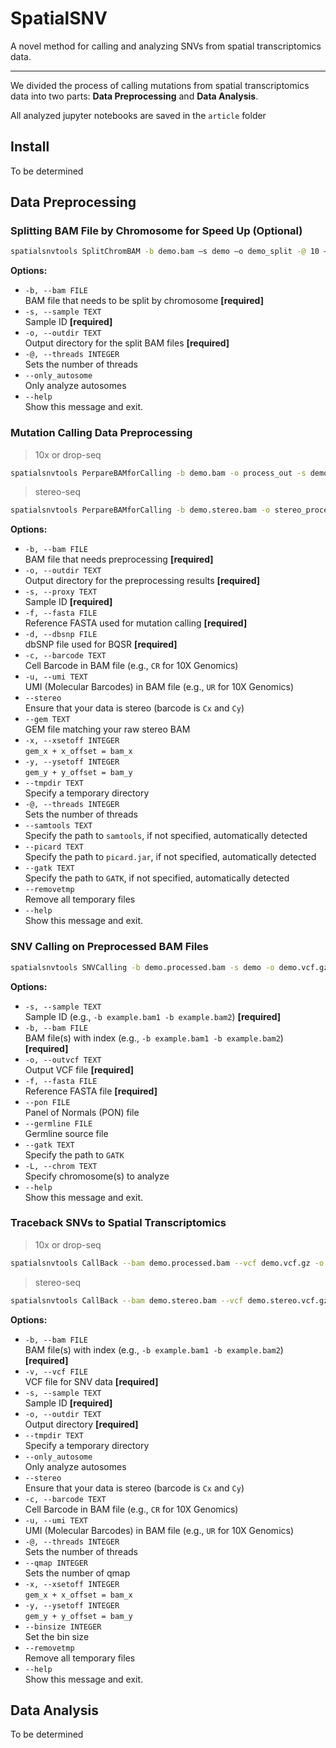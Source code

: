 # SpatialSNV

A novel method for calling and analyzing SNVs from spatial transcriptomics data.

---

We divided the process of calling mutations from spatial transcriptomics data into two parts: **Data Preprocessing** and **Data Analysis**.  

All analyzed jupyter notebooks are saved in the `article` folder

## Install
To be determined

## Data Preprocessing

### Splitting BAM File by Chromosome for Speed Up (Optional)

```bash
spatialsnvtools SplitChromBAM -b demo.bam –s demo –o demo_split -@ 10 –only_autosome

```

**Options:**
- `-b, --bam FILE`  
  BAM file that needs to be split by chromosome **[required]**
- `-s, --sample TEXT`  
  Sample ID **[required]**
- `-o, --outdir TEXT`  
  Output directory for the split BAM files **[required]**
- `-@, --threads INTEGER`  
  Sets the number of threads
- `--only_autosome`  
  Only analyze autosomes
- `--help`  
  Show this message and exit.


### Mutation Calling Data Preprocessing

> 10x or drop-seq
```bash
spatialsnvtools PerpareBAMforCalling -b demo.bam -o process_out -s demo -c 'CR' -u 'UR' -@ 10 --fasta GRCh38.p12.genome.fa --dbsnp dbsnp.chr9.hg38.vcf.gz --removetmp --picard $pathtopicard/picard.jar --gatk $pathtogatk/gatk --samtools $pathtosamtools/samtools
```
> stereo-seq
```bash
spatialsnvtools PerpareBAMforCalling -b demo.stereo.bam -o stereo_process_out -s stereo_demo --stereo --gem demo.gem.gz -x 0 -y 0 -@ 10 --fasta GRCh38.p12.genome.fa --dbsnp dbsnp.chr9.hg38.vcf.gz --removetmp --picard $pathtopicard/picard.jar --gatk $pathtogatk/gatk --samtools $pathtosamtools/samtools
```

**Options:**
- `-b, --bam FILE`  
  BAM file that needs preprocessing **[required]**
- `-o, --outdir TEXT`  
  Output directory for the preprocessing results **[required]**
- `-s, --proxy TEXT`  
  Sample ID **[required]**
- `-f, --fasta FILE`  
  Reference FASTA used for mutation calling **[required]**
- `-d, --dbsnp FILE`  
  dbSNP file used for BQSR **[required]**
- `-c, --barcode TEXT`  
  Cell Barcode in BAM file (e.g., `CR` for 10X Genomics)
- `-u, --umi TEXT`  
  UMI (Molecular Barcodes) in BAM file (e.g., `UR` for 10X Genomics)
- `--stereo`  
  Ensure that your data is stereo (barcode is `Cx` and `Cy`)
- `--gem TEXT`  
  GEM file matching your raw stereo BAM
- `-x, --xsetoff INTEGER`  
  `gem_x + x_offset = bam_x`
- `-y, --ysetoff INTEGER`  
  `gem_y + y_offset = bam_y`
- `--tmpdir TEXT`  
  Specify a temporary directory
- `-@, --threads INTEGER`  
  Sets the number of threads
- `--samtools TEXT`  
  Specify the path to `samtools`, if not specified, automatically detected
- `--picard TEXT`  
  Specify the path to `picard.jar`, if not specified, automatically detected
- `--gatk TEXT`  
  Specify the path to `GATK`, if not specified, automatically detected
- `--removetmp`  
  Remove all temporary files
- `--help`  
  Show this message and exit.
  
### SNV Calling on Preprocessed BAM Files
```bash
spatialsnvtools SNVCalling -b demo.processed.bam -s demo -o demo.vcf.gz -f GRCh38.p12.genome.fa --pon 1000g_pon.hg38.vcf.gz --germline af-only-gnomad.hg38.vcf.gz
```


**Options:**
- `-s, --sample TEXT`  
  Sample ID (e.g., `-b example.bam1 -b example.bam2`) **[required]**
- `-b, --bam FILE`  
  BAM file(s) with index (e.g., `-b example.bam1 -b example.bam2`) **[required]**
- `-o, --outvcf TEXT`  
  Output VCF file **[required]**
- `-f, --fasta FILE`  
  Reference FASTA file **[required]**
- `--pon FILE`  
  Panel of Normals (PON) file
- `--germline FILE`  
  Germline source file 
- `--gatk TEXT`  
  Specify the path to `GATK`
- `-L, --chrom TEXT`  
  Specify chromosome(s) to analyze
- `--help`  
  Show this message and exit.

### Traceback SNVs to Spatial Transcriptomics

> 10x or drop-seq
```bash
spatialsnvtools CallBack --bam demo.processed.bam --vcf demo.vcf.gz -o demo_matrix -s demo --tmpdir demo_tmp --only_autosome -c "CB"  -u "UB" -@ 1
```
> stereo-seq
```bash
spatialsnvtools CallBack --bam demo.stereo.bam --vcf demo.stereo.vcf.gz -o demo_stereo_matrix -s demo_stereo --tmpdir demo_stereo_tmp --stereo -x 0 -y 0 --binsize 100 --only_autosome -@ 1 --umi UM --removetmp
```

**Options:**
- `-b, --bam FILE`  
  BAM file(s) with index (e.g., `-b example.bam1 -b example.bam2`) **[required]**
- `-v, --vcf FILE`  
  VCF file for SNV data **[required]**
- `-s, --sample TEXT`  
  Sample ID **[required]**
- `-o, --outdir TEXT`  
  Output directory **[required]**
- `--tmpdir TEXT`  
  Specify a temporary directory
- `--only_autosome`  
  Only analyze autosomes
- `--stereo`  
  Ensure that your data is stereo (barcode is `Cx` and `Cy`)
- `-c, --barcode TEXT`  
  Cell Barcode in BAM file (e.g., `CR` for 10X Genomics)
- `-u, --umi TEXT`  
  UMI (Molecular Barcodes) in BAM file (e.g., `UR` for 10X Genomics)
- `-@, --threads INTEGER`  
  Sets the number of threads
- `--qmap INTEGER`  
  Sets the number of qmap
- `-x, --xsetoff INTEGER`  
  `gem_x + x_offset = bam_x`
- `-y, --ysetoff INTEGER`  
  `gem_y + y_offset = bam_y`
- `--binsize INTEGER`  
  Set the bin size
- `--removetmp`  
  Remove all temporary files
- `--help`  
  Show this message and exit.


## Data Analysis
To be determined
